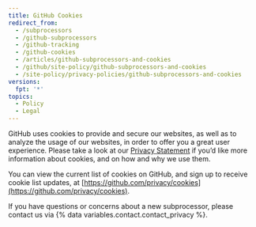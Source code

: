 ```yaml
---
title: GitHub Cookies
redirect_from:
  - /subprocessors
  - /github-subprocessors
  - /github-tracking
  - /github-cookies
  - /articles/github-subprocessors-and-cookies
  - /github/site-policy/github-subprocessors-and-cookies
  - /site-policy/privacy-policies/github-subprocessors-and-cookies
versions:
  fpt: '*'
topics:
  - Policy
  - Legal
---
```


GitHub uses cookies to provide and secure our websites, as well as to analyze the usage of our websites, in order to offer you a great user experience. Please take a look at our [Privacy Statement](/site-policy/privacy-policies/github-privacy-statement#our-use-of-cookies-and-tracking) if you’d like more information about cookies, and on how and why we use them.

You can view the current list of cookies on GitHub, and sign up to receive cookie list updates, at [https://github.com/privacy/cookies](https://github.com/privacy/cookies).

If you have questions or concerns about a new subprocessor, please contact us via {% data variables.contact.contact_privacy %}.
